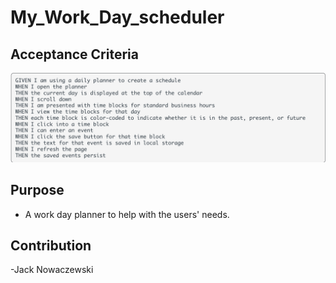 # My_Work_Day_scheduler

## Acceptance Criteria

![screenshot](./assets/images/Screen%20Shot%202022-05-23%20at%206.19.36%20PM.png)

## Purpose

- A work day planner to help with the users' needs.

## Contribution

-Jack Nowaczewski

